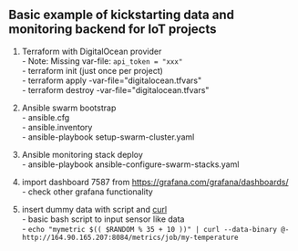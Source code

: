 ## Basic example of kickstarting data and monitoring backend for IoT projects

  1. Terraform with DigitalOcean provider  
    - Note: Missing var-file: `api_token = "xxx"`  
    - terraform init (just once per project)  
    - terraform apply -var-file="digitalocean.tfvars"  
    - terraform destroy -var-file="digitalocean.tfvars"  

  2. Ansible swarm bootstrap  
    - ansible.cfg  
    - ansible.inventory  
    - ansible-playbook setup-swarm-cluster.yaml  

  3. Ansible monitoring stack deploy  
    - ansible-playbook ansible-configure-swarm-stacks.yaml  

  4. import dashboard 7587 from https://grafana.com/grafana/dashboards/  
    - check other grafana functionality  

  5. insert dummy data with script and [curl](https://github.com/prometheus/pushgateway/blob/master/README.md)  
    - basic bash script to input sensor like data  
    - ` echo "mymetric $(( $RANDOM % 35 + 10 ))" | curl --data-binary @- http://164.90.165.207:8084/metrics/job/my-temperature `
